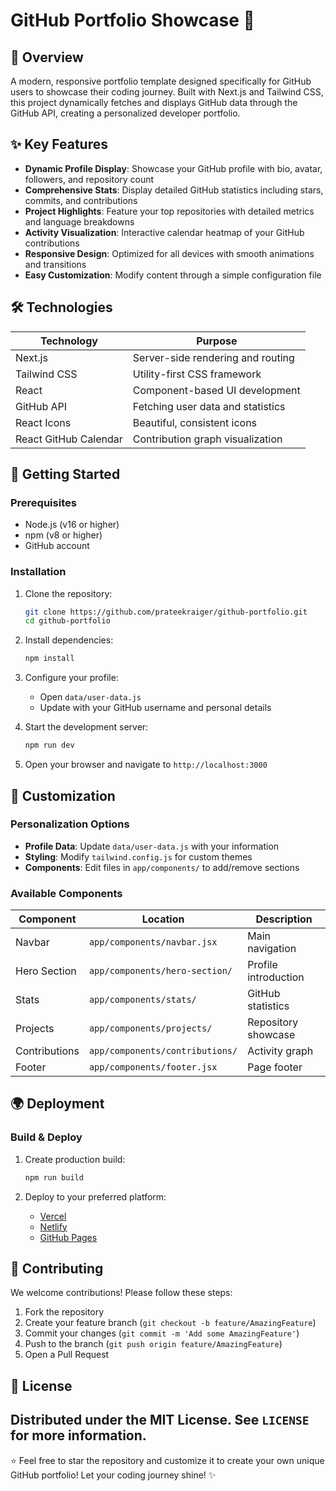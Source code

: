 
# GitHub Portfolio Showcase 🚀

## 🌟 Overview
A modern, responsive portfolio template designed specifically for GitHub users to showcase their coding journey. Built with Next.js and Tailwind CSS, this project dynamically fetches and displays GitHub data through the GitHub API, creating a personalized developer portfolio.

## ✨ Key Features
- **Dynamic Profile Display**: Showcase your GitHub profile with bio, avatar, followers, and repository count
- **Comprehensive Stats**: Display detailed GitHub statistics including stars, commits, and contributions
- **Project Highlights**: Feature your top repositories with detailed metrics and language breakdowns
- **Activity Visualization**: Interactive calendar heatmap of your GitHub contributions
- **Responsive Design**: Optimized for all devices with smooth animations and transitions
- **Easy Customization**: Modify content through a simple configuration file

## 🛠️ Technologies
| Technology | Purpose |
|------------|---------|
| Next.js | Server-side rendering and routing |
| Tailwind CSS | Utility-first CSS framework |
| React | Component-based UI development |
| GitHub API | Fetching user data and statistics |
| React Icons | Beautiful, consistent icons |
| React GitHub Calendar | Contribution graph visualization |

## 🚀 Getting Started

### Prerequisites
- Node.js (v16 or higher)
- npm (v8 or higher)
- GitHub account

### Installation
1. Clone the repository:
   ```bash
   git clone https://github.com/prateekraiger/github-portfolio.git
   cd github-portfolio
   ```

2. Install dependencies:
   ```bash
   npm install
   ```

3. Configure your profile:
   - Open `data/user-data.js`
   - Update with your GitHub username and personal details

4. Start the development server:
   ```bash
   npm run dev
   ```

5. Open your browser and navigate to `http://localhost:3000`

## 🎨 Customization
### Personalization Options
- **Profile Data**: Update `data/user-data.js` with your information
- **Styling**: Modify `tailwind.config.js` for custom themes
- **Components**: Edit files in `app/components/` to add/remove sections

### Available Components
| Component | Location | Description |
|-----------|----------|-------------|
| Navbar | `app/components/navbar.jsx` | Main navigation |
| Hero Section | `app/components/hero-section/` | Profile introduction |
| Stats | `app/components/stats/` | GitHub statistics |
| Projects | `app/components/projects/` | Repository showcase |
| Contributions | `app/components/contributions/` | Activity graph |
| Footer | `app/components/footer.jsx` | Page footer |

## 🌍 Deployment
### Build & Deploy
1. Create production build:
   ```bash
   npm run build
   ```

2. Deploy to your preferred platform:
   - [Vercel](https://vercel.com/docs)
   - [Netlify](https://docs.netlify.com/)
   - [GitHub Pages](https://pages.github.com/)

## 🤝 Contributing
We welcome contributions! Please follow these steps:
1. Fork the repository
2. Create your feature branch (`git checkout -b feature/AmazingFeature`)
3. Commit your changes (`git commit -m 'Add some AmazingFeature'`)
4. Push to the branch (`git push origin feature/AmazingFeature`)
5. Open a Pull Request

## 📜 License
Distributed under the MIT License. See `LICENSE` for more information.
---

⭐️ Feel free to star the repository and customize it to create your own unique GitHub portfolio! Let your coding journey shine! ✨
